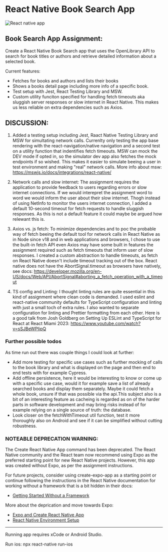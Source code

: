 # React Native Book Search App

![React native app](https://firebasestorage.googleapis.com/v0/b/vow-asa.appspot.com/o/BookAppv2.webp?alt=media&token=9f553346-6b09-4ef7-a7fc-17b63649d23c)

## Book Search App Assignment:

Create a React Native Book Search app that uses the OpenLibrary API to search for book titles or authors and retrieve detailed information about a selected book.

Current features:

- Fetches for books and authors and lists their books
- Shows a books detail page including more info of a specific book.
- Test setup with Jest, React Testing Library and MSW.
- Custom utility funciton specified for handling fetch timeouts aka sluggish server responses or slow internet in React Native. This makes us less reliable on extra dependencies such as Axios.

## DISCUSSION:

1. Added a testing setup including Jest, Raact Native Testing Library and MSW for simultating network calls. Currenlty only testing the app base rendering with the react-navigation/native navigation and a second test on a utility function that indentifies fetch timeouts. MSW can mock the DEV mode if opted in, so the simulator dev app also fetches the mock endpoints if so wished. This makes it easier to simulate beeing a user in test environment and making "real" network calls. More info about msw: https://mswjs.io/docs/integrations/react-native/

2. Network calls and slow internet: The assignment requires the application to provide feedback to users regarding errors or slow internet connections. If we would interepret the assignment word to word we would inform the user about their slow internet. Thogh instead of using NetInfo to monitor the users internet connection, I added a default 10-second timeout for fetch requests to handle sluggish responses. As this is not a default feature it could maybe be argued how relewant this is.

3. Axios vs. js fetch: To minimize dependencies and to poc the probable way of fetch beeing the default tool for network calls in React Native as in Node since v18 and in web applications and browsers, I chose to use the built-in fetch API even Axios may have some built in features the assignment required such as fetch timeouts that inform user of slow responses. I created a custom abstraction to handle timeouts, as fetch on React Native doesn't include timeout tracking out of the box. React native does not have the AbortSignal.timeout as browsers have natively, see docs: https://developer.mozilla.org/en-US/docs/Web/API/AbortSignal#aborting_a_fetch_operation_with_a_timeout

4. TS config and Linting: I thought linting rules are quite essential in this kind of assignment where clean code is demanded. I used eslint and react-native community defaults for TypeScript configuration and linting with just a small toch of extra rules. I also wanted to separate configuration for linting and Prettier formatting from each other. Here is a good talk from Josh Goldberg on Setting Up ESLint and TypeScript for React at React Miami 2023: https://www.youtube.com/watch?v=sSJBeWPIipQ

### Further possible todos

As time run out there was couple things I could look at further:

- Add more testing for specific use cases such as further mocking of calls to the book library and what is displayed on the page and then end to end tests with for example Cypress.
- Add offline persistence, here it would be interesting to know or come up with a specific use case, would it for example save a list of already searched books and display them separately. Maybe it could fetch a whole book, unsure if that was possible via the api.This subject also is a bit of an interesting feature as cacheing is regarded as on of the harder parts in software development and may bring risks instead of for example relying on a single source of truth: the database.
- Look closer on the fetchWithTimeout util function, test it more thoroughly also on Android and see if it can be simplified without cutting robustness.

### **NOTEABLE DEPRECATION WARNING**:

The Create React Native App command has been deprecated. The React Native community and the React team now recommend using Expo as the preferred starting point for new React Native projects. However, this app was created without Expo, as per the assignment instructions.

For future projects, consider using create-expo-app as a starting point or continue following the instructions in the React Native documentation for working without a framework that is a bit hidden in their docs:

- [Getting Started Without a Framework](https://reactnative.dev/docs/getting-started-without-a-framework)

More about the deprication and move towards Expo:

- [Expo and Create React Native App](https://github.com/expo/create-react-native-app)
- [React Native Environment Setup](https://reactnative.dev/docs/environment-setup)

---

Running app requires xCode or Android Studio.

Run ios: npx react-native run-ios
